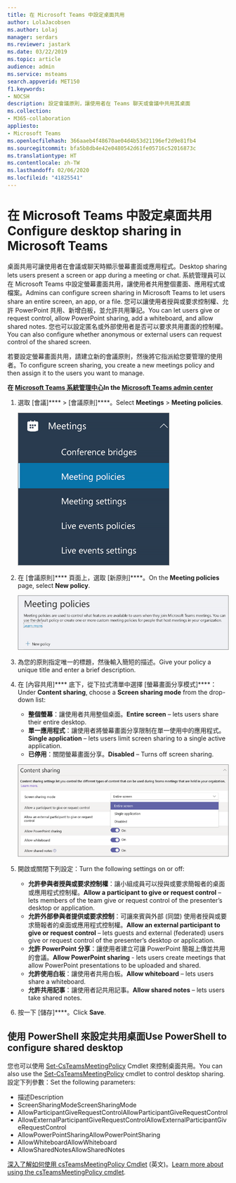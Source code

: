 ```yaml
---
title: 在 Microsoft Teams 中設定桌面共用
author: LolaJacobsen
ms.author: Lolaj
manager: serdars
ms.reviewer: jastark
ms.date: 03/22/2019
ms.topic: article
audience: admin
ms.service: msteams
search.appverid: MET150
f1.keywords:
- NOCSH
description: 設定會議原則，讓使用者在 Teams 聊天或會議中共用其桌面
ms.collection:
- M365-collaboration
appliesto:
- Microsoft Teams
ms.openlocfilehash: 366aaeb4f48670ae04d4b53d21196ef2d9e81fb4
ms.sourcegitcommit: bfa5b8db4e42e0480542d61fe05716c52016873c
ms.translationtype: HT
ms.contentlocale: zh-TW
ms.lasthandoff: 02/06/2020
ms.locfileid: "41825541"
---
```

<a name="configure-desktop-sharing-in-microsoft-teams"></a><span data-ttu-id="c844d-103">在 Microsoft Teams 中設定桌面共用</span><span class="sxs-lookup"><span data-stu-id="c844d-103">Configure desktop sharing in Microsoft Teams</span></span>
============================================

<span data-ttu-id="c844d-104">桌面共用可讓使用者在會議或聊天時顯示螢幕畫面或應用程式。</span><span class="sxs-lookup"><span data-stu-id="c844d-104">Desktop sharing lets users present a screen or app during a meeting or chat.</span></span> <span data-ttu-id="c844d-105">系統管理員可以在 Microsoft Teams 中設定螢幕畫面共用，讓使用者共用整個畫面、應用程式或檔案。</span><span class="sxs-lookup"><span data-stu-id="c844d-105">Admins can configure screen sharing in Microsoft Teams to let users share an entire screen, an app, or a file.</span></span> <span data-ttu-id="c844d-106">您可以讓使用者授與或要求控制權、允許 PowerPoint 共用、新增白板，並允許共用筆記。</span><span class="sxs-lookup"><span data-stu-id="c844d-106">You can let users give or request control, allow PowerPoint sharing, add a whiteboard, and allow shared notes.</span></span> <span data-ttu-id="c844d-107">您也可以設定匿名或外部使用者是否可以要求共用畫面的控制權。</span><span class="sxs-lookup"><span data-stu-id="c844d-107">You can also configure whether anonymous or external users can request control of the shared screen.</span></span>

<span data-ttu-id="c844d-108">若要設定螢幕畫面共用，請建立新的會議原則，然後將它指派給您要管理的使用者。</span><span class="sxs-lookup"><span data-stu-id="c844d-108">To configure screen sharing, you create a new meetings policy and then assign it to the users you want to manage.</span></span>

<span data-ttu-id="c844d-109">**在 [Microsoft Teams 系統管理中心](https://admin.teams.microsoft.com/)**</span><span class="sxs-lookup"><span data-stu-id="c844d-109">**In the [Microsoft Teams admin center](https://admin.teams.microsoft.com/)**</span></span>

1. <span data-ttu-id="c844d-110">選取 [會議]\*\*\*\* > [會議原則]\*\*\*\*。</span><span class="sxs-lookup"><span data-stu-id="c844d-110">Select **Meetings** > **Meeting policies**.</span></span>

    ![顯示已選取會議原則的螢幕擷取畫面](media/configure-desktop-sharing-image1.png)

2. <span data-ttu-id="c844d-112">在 [會議原則]\*\*\*\* 頁面上，選取 [新原則]\*\*\*\*。</span><span class="sxs-lookup"><span data-stu-id="c844d-112">On the **Meeting policies** page, select **New policy**.</span></span>

    ![顯示已選取會議原則訊息的螢幕擷取畫面](media/configure-desktop-sharing-image2.png)

3. <span data-ttu-id="c844d-114">為您的原則指定唯一的標題，然後輸入簡短的描述。</span><span class="sxs-lookup"><span data-stu-id="c844d-114">Give your policy a unique title and enter a brief description.</span></span>

4. <span data-ttu-id="c844d-115">在 [內容共用]\*\*\*\* 底下，從下拉式清單中選擇 [螢幕畫面分享模式]\*\*\*\*：</span><span class="sxs-lookup"><span data-stu-id="c844d-115">Under **Content sharing**, choose a **Screen sharing mode** from the drop-down list:</span></span>

   - <span data-ttu-id="c844d-116">**整個螢幕**：讓使用者共用整個桌面。</span><span class="sxs-lookup"><span data-stu-id="c844d-116">**Entire screen** – lets users share their entire desktop.</span></span>
   - <span data-ttu-id="c844d-117">**單一應用程式**：讓使用者將螢幕畫面分享限制在單一使用中的應用程式。</span><span class="sxs-lookup"><span data-stu-id="c844d-117">**Single application** – lets users limit screen sharing to a single active application.</span></span>
   - <span data-ttu-id="c844d-118">**已停用**：關閉螢幕畫面分享。</span><span class="sxs-lookup"><span data-stu-id="c844d-118">**Disabled** – Turns off screen sharing.</span></span>

    ![顯示共用模式選項的螢幕擷取畫面](media/configure-desktop-sharing-image3.png)

5. <span data-ttu-id="c844d-120">開啟或關閉下列設定：</span><span class="sxs-lookup"><span data-stu-id="c844d-120">Turn the following settings on or off:</span></span>

    - <span data-ttu-id="c844d-121">**允許參與者授與或要求控制權**：讓小組成員可以授與或要求簡報者的桌面或應用程式控制權。</span><span class="sxs-lookup"><span data-stu-id="c844d-121">**Allow a participant to give or request control** – lets members of the team give or request control of the presenter’s desktop or application.</span></span>
    - <span data-ttu-id="c844d-122">**允許外部參與者提供或要求控制**：可讓來賓與外部 (同盟) 使用者授與或要求簡報者的桌面或應用程式控制權。</span><span class="sxs-lookup"><span data-stu-id="c844d-122">**Allow an external participant to give or request control** – lets guests and external (federated) users give or request control of the presenter’s desktop or application.</span></span>
    - <span data-ttu-id="c844d-123">**允許 PowerPoint 分享**：讓使用者建立可讓 PowerPoint 簡報上傳並共用的會議。</span><span class="sxs-lookup"><span data-stu-id="c844d-123">**Allow PowerPoint sharing** - lets users create meetings that allow PowerPoint presentations to be uploaded and shared.</span></span>
    - <span data-ttu-id="c844d-124">**允許使用白板**：讓使用者共用白板。</span><span class="sxs-lookup"><span data-stu-id="c844d-124">**Allow whiteboard** – lets users share a whiteboard.</span></span>
    - <span data-ttu-id="c844d-125">**允許共用記事**：讓使用者記共用記事。</span><span class="sxs-lookup"><span data-stu-id="c844d-125">**Allow shared notes** – lets users take shared notes.</span></span>

6. <span data-ttu-id="c844d-126">按一下 [儲存]\*\*\*\*。</span><span class="sxs-lookup"><span data-stu-id="c844d-126">Click **Save**.</span></span>

## <a name="use-powershell-to-configure-shared-desktop"></a><span data-ttu-id="c844d-127">使用 PowerShell 來設定共用桌面</span><span class="sxs-lookup"><span data-stu-id="c844d-127">Use PowerShell to configure shared desktop</span></span>

<span data-ttu-id="c844d-128">您也可以使用 [Set-CsTeamsMeetingPolicy](https://docs.microsoft.com/powershell/module/skype/set-csteamsmeetingpolicy?view=skype-ps) Cmdlet 來控制桌面共用。</span><span class="sxs-lookup"><span data-stu-id="c844d-128">You can also use the [Set-CsTeamsMeetingPolicy](https://docs.microsoft.com/powershell/module/skype/set-csteamsmeetingpolicy?view=skype-ps) cmdlet to control desktop sharing.</span></span> <span data-ttu-id="c844d-129">設定下列參數：</span><span class="sxs-lookup"><span data-stu-id="c844d-129">Set the following parameters:</span></span>

- <span data-ttu-id="c844d-130">描述</span><span class="sxs-lookup"><span data-stu-id="c844d-130">Description</span></span>
- <span data-ttu-id="c844d-131">ScreenSharingMode</span><span class="sxs-lookup"><span data-stu-id="c844d-131">ScreenSharingMode</span></span>
- <span data-ttu-id="c844d-132">AllowParticipantGiveRequestControl</span><span class="sxs-lookup"><span data-stu-id="c844d-132">AllowParticipantGiveRequestControl</span></span>
- <span data-ttu-id="c844d-133">AllowExternalParticipantGiveRequestControl</span><span class="sxs-lookup"><span data-stu-id="c844d-133">AllowExternalParticipantGiveRequestControl</span></span>
- <span data-ttu-id="c844d-134">AllowPowerPointSharing</span><span class="sxs-lookup"><span data-stu-id="c844d-134">AllowPowerPointSharing</span></span>
- <span data-ttu-id="c844d-135">AllowWhiteboard</span><span class="sxs-lookup"><span data-stu-id="c844d-135">AllowWhiteboard</span></span>
- <span data-ttu-id="c844d-136">AllowSharedNotes</span><span class="sxs-lookup"><span data-stu-id="c844d-136">AllowSharedNotes</span></span>

<span data-ttu-id="c844d-137">[深入了解如何使用 csTeamsMeetingPolicy Cmdlet](https://docs.microsoft.com/powershell/module/skype/set-csteamsmeetingpolicy?view=skype-ps) (英文)。</span><span class="sxs-lookup"><span data-stu-id="c844d-137">[Learn more about using the csTeamsMeetingPolicy cmdlet](https://docs.microsoft.com/powershell/module/skype/set-csteamsmeetingpolicy?view=skype-ps).</span></span>

